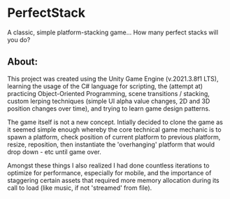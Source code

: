 # PerfectStack
A classic, simple platform-stacking game... How many perfect stacks will you do?

## About:
This project was created using the Unity Game Engine (v.2021.3.8f1 LTS), learning the usage of the C# language for scripting, the (attempt at) practicing Object-Oriented Programming, scene transitions / stacking, custom lerping techniques (simple UI alpha value changes, 2D and 3D position changes over time), and trying to learn game design patterns.

The game itself is not a new concept. Intially decided to clone the game as it seemed simple enough whereby the core technical game mechanic is to spawn a platform, check position of current platform to previous platform, resize, reposition, then instantiate the 'overhanging' platform that would drop down - etc until game over.

Amongst these things I also realized I had done countless iterations to optimize for performance, especially for mobile, and the importance of staggering certain assets that required more memory allocation during its call to load (like music, if not 'streamed' from file).